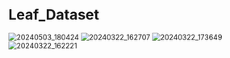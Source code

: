 # Leaf_Dataset
![20240503_180424](https://github.com/user-attachments/assets/7bfc02f4-2b65-4713-8096-5991cbbde67d)
![20240322_162707](https://github.com/user-attachments/assets/a39fa6af-f0dc-496d-896f-4b0454960353)
![20240322_173649](https://github.com/user-attachments/assets/19c13a9c-838d-47fc-be7b-7579842f417d)
![20240322_162221](https://github.com/user-attachments/assets/f8fcfa1d-0402-4b06-85d1-835e13d92cf6)


